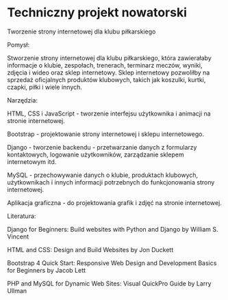 # Techniczny projekt nowatorski

Tworzenie strony internetowej dla klubu piłkarskiego


Pomysł:

Stworzenie strony internetowej dla klubu piłkarskiego, która zawierałaby informacje o klubie, zespołach, trenerach, terminarz meczów, wyniki, zdjęcia i wideo oraz sklep internetowy. Sklep internetowy pozwoliłby na sprzedaż oficjalnych produktów klubowych, takich jak koszulki, kurtki, czapki, piłki i wiele innych.


Narzędzia:

HTML, CSS i JavaScript - tworzenie interfejsu użytkownika i animacji na stronie internetowej.

Bootstrap - projektowanie strony internetowej i sklepu internetowego.

Django - tworzenie backendu - przetwarzanie danych z formularzy kontaktowych, logowanie użytkowników, zarządzanie sklepem internetowym itd.

MySQL - przechowywanie danych o klubie, produktach klubowych, użytkownikach i innych informacji potrzebnych do funkcjonowania strony internetowej.

Aplikacja graficzna - do projektowania grafik i zdjęć na stronie internetowej.


Literatura:

Django for Beginners: Build websites with Python and Django by William S. Vincent

HTML and CSS: Design and Build Websites by Jon Duckett

Bootstrap 4 Quick Start: Responsive Web Design and Development Basics for Beginners by Jacob Lett

PHP and MySQL for Dynamic Web Sites: Visual QuickPro Guide by Larry Ullman




